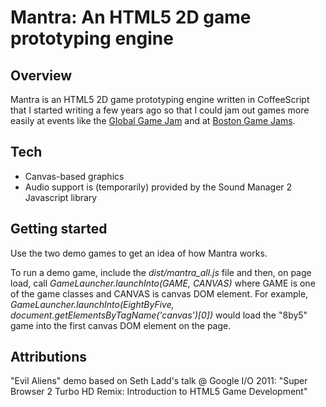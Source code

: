 # Mantra: An HTML5 2D game prototyping engine ##

## Overview

Mantra is an HTML5 2D game prototyping engine written in CoffeeScript that I started writing a few years ago so that I could jam out games more easily at events like the [Global Game Jam](http://globalgamejam.org/) and at [Boston Game Jams](http://bostongamejams.com/).

## Tech

* Canvas-based graphics
* Audio support is (temporarily) provided by the Sound Manager 2 Javascript library

## Getting started

Use the two demo games to get an idea of how Mantra works.

To run a demo game, include the _dist/mantra\_all.js_ file and then, on page load, call _GameLauncher.launchInto(GAME, CANVAS)_ where GAME is one of the game classes and CANVAS is canvas DOM element. For example, _GameLauncher.launchInto(EightByFive, document.getElementsByTagName('canvas')[0])_ would load the "8by5" game into the first canvas DOM element on the page.

## Attributions

"Evil Aliens" demo based on Seth Ladd's talk @ Google I/O 2011: "Super Browser 2 Turbo HD Remix: Introduction to HTML5 Game Development"
